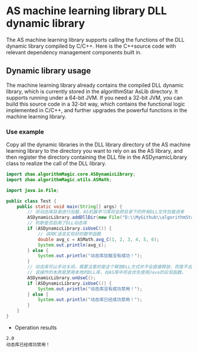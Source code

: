 # AS machine learning library DLL dynamic library

The AS machine learning library supports calling the functions of the DLL dynamic library compiled by C/C++. Here is the
C++source code with relevant dependency management components built in.

## Dynamic library usage

The machine learning library already contains the compiled DLL dynamic library, which is currently stored in the
algorithmStar AsLib directory. It supports running under a 64-bit JVM. If you need a 32-bit JVM, you can build this
source code in a 32-bit way, which contains the functional logic implemented in C/C++, and further upgrades the powerful
functions in the machine learning library.

### Use example

Copy all the dynamic libraries in the DLL library directory of the AS machine learning library to the directory you want
to rely on as the AS library, and then register the directory containing the DLL file in the ASDynamicLibrary class to
realize the call of the DLL library.

```java
import zhao.algorithmMagic.core.ASDynamicLibrary;
import zhao.algorithmMagic.utils.ASMath;

import java.io.File;

public class Test {
    public static void main(String[] args) {
        // 将动态库目录进行加载，AS机器学习库将会把目录下的所有DLL文件加载进来
        ASDynamicLibrary.addDllDir(new File("D:\\MyGithub\\algorithmStar\\AsLib"));
        // 判断是否启用了DLL动态库
        if (ASDynamicLibrary.isUseC()) {
            // 调用C语言实现好的数学函数
            double avg_c = ASMath.avg_C(1, 2, 3, 4, 5, 6);
            System.out.println(avg_c);
        } else {
            System.out.println("动态库加载没有成功！");
        }
        // 动态库可以手动关闭，需要注意的是这个释放DLL方式并不会直接释放，而是不去使用DLL库，库还是可以使用的
        // 该操作的本质是禁用本地的DLL库，在AS库中将会优先使用Java的实现函数。
        ASDynamicLibrary.unUseC();
        if (ASDynamicLibrary.isUseC()) {
            System.out.println("动态库没有成功禁用！");
        } else {
            System.out.println("动态库已经成功禁用！");
        }
    }
}
```

- Operation results

```
2.0
动态库已经成功禁用！
```